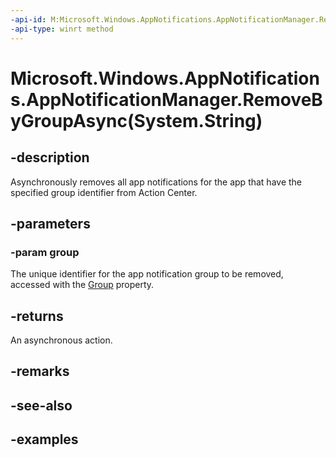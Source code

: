 ```yaml
---
-api-id: M:Microsoft.Windows.AppNotifications.AppNotificationManager.RemoveByGroupAsync(System.String)
-api-type: winrt method
---
```


# Microsoft.Windows.AppNotifications.AppNotificationManager.RemoveByGroupAsync(System.String)

<!--
public Windows.Foundation.IAsyncAction RemoveByGroupAsync (string group);
-->


## -description

Asynchronously removes all app notifications for the app that have the specified group identifier from Action Center.

## -parameters

### -param group

The unique identifier for the app notification group to be removed, accessed with the [Group](xref:Microsoft.Windows.AppNotifications.AppNotification.Group) property.

## -returns

An asynchronous action.

## -remarks

## -see-also

## -examples


